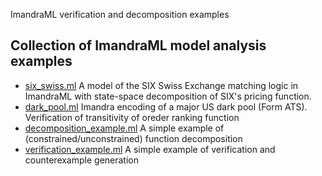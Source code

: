 ImandraML verification and decomposition examples

## Collection of ImandraML model analysis examples 
- [six_swiss.ml](six_swiss.ml) A model of the SIX Swiss Exchange matching logic in ImandraML with state-space decomposition of SIX's pricing function.
- [dark_pool.ml](dark_pool.ml) Imandra encoding of a major US dark pool (Form ATS). Verification of transitivity of oreder ranking function
- [decomposition_example.ml](decomposition_example.ml) A simple example of (constrained/unconstrained) function decomposition 
- [verification_example.ml](verification_example.ml) A simple example of verification and counterexample generation  
